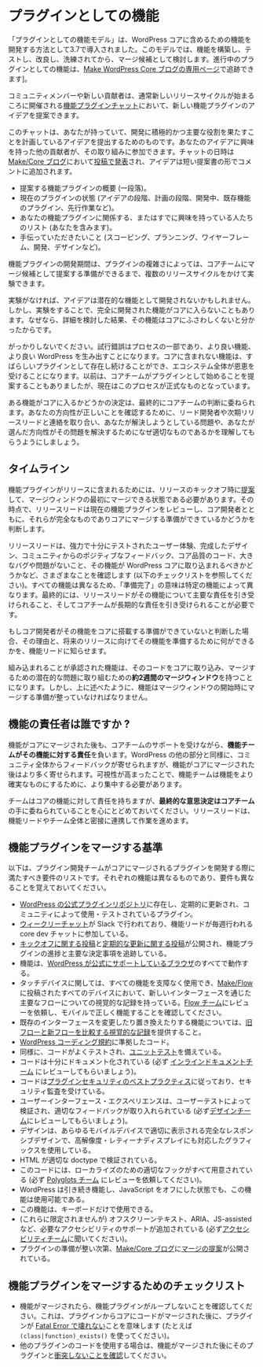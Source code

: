 <!--
# Features as Plugins
-->

# プラグインとしての機能

<!--
The Features as Plugins model was introduced in 3.7 as the way for features to be developed for inclusion in WordPress core. This model allows a feature to be built, tested, refined, and polished before it is considered as a merge candidate. Features as plugins in progress can be tracked [on a dedicated page of the Make WordPress Core blog](https://make.wordpress.org/core/features/).
-->

「プラグインとしての機能モデル」は、WordPress コアに含めるための機能を開発する方法として3.7で導入されました。このモデルでは、機能を構築し、テストし、改良し、洗練されてから、マージ候補として検討します。進行中のプラグインとしての機能は、[Make WordPress Core ブログの専用ページ](https://make.wordpress.org/core/features/)で追跡できます]。

<!--
A community member or new contributor, such as yourself, can propose an idea for a new feature plugin during the [Feature Plugin Chat](https://make.wordpress.org/core/2015/07/10/feature-plugin-chat-on-july-14/), usually held around the time a new release cycle starts.
-->

コミュニティメンバーや新しい貢献者は、通常新しいリリースサイクルが始まるころに開催される[機能プラグインチャット](https://make.wordpress.org/core/2015/07/10/feature-plugin-chat-on-july-14/)において、新しい機能プラグインのアイデアを提案できます。

<!--
The chat is for putting forward an idea you have, and plan on taking an active and primary role in developing. Other contributors who are interested in your idea can join the effort. The date and time of the chat are [announced in a post](https://make.wordpress.org/core/2015/07/10/feature-plugin-chat-on-july-14/) on the [Make/Core blog](https://make.wordpress.org/core/), and ideas are added in the comments in the form of a short proposal:
-->

このチャットは、あなたが持っていて、開発に積極的かつ主要な役割を果たすことを計画しているアイデアを提出するためのものです。あなたのアイデアに興味を持った他の貢献者が、その取り組みに参加できます。チャットの日時は [Make/Core ブログ](https://make.wordpress.org/core/)において[投稿で発表](https://make.wordpress.org/core/2015/07/10/feature-plugin-chat-on-july-14/)され、アイデアは短い提案書の形でコメントに追加されます。

<!--
*   A brief (one paragraph) overview of your feature plugin proposal.
*   Current plugin status (idea stage, planning stage, under development, existing feature plugin, prior work, etc).
*   A list of those involved or already interested in your feature plugin (including you).
*   What you would like help with (scoping, planning, wireframing, development, design, etc).
-->

*   提案する機能プラグインの概要 (一段落)。
*   現在のプラグインの状態 (アイデアの段階、計画の段階、開発中、既存機能のプラグイン、先行作業など)。
*   あなたの機能プラグインに関係する、またはすでに興味を持っている人たちのリスト (あなたを含みます)。
*   手伝っていただきたいこと (スコーピング、プランニング、ワイヤーフレーム、開発、デザインなど)。

<!--
The feature plugin development period allows for experimentation and, depending on the complexity of the plugin, may take multiple release cycles to complete before being ready to present to the Core team as a merge candidate.
-->

機能プラグインの開発期間は、プラグインの複雑さによっては、コアチームにマージ候補として提案する準備ができるまで、複数のリリースサイクルをかけて実験できます。

<!--
Without experimentation, some ideas might not otherwise be developed into potential features. But experimentation can also lead to a fully-scoped or even fully-developed feature that never makes it into core because, after hashing out the details, it’s realized the feature isn’t something that belongs in core.
-->

実験がなければ、アイデアは潜在的な機能として開発されないかもしれません。しかし、実験をすることで、完全に開発された機能がコアに入らないこともあります。なぜなら、詳細を検討した結果、その機能はコアにふさわしくないと分かったからです。

<!--
Don’t let that discourage you – trial and error is part of the process, and will result in better features, and a better WordPress. Features that don’t get included in core can continue to live on as awesome plugins, and the whole ecosystem benefits. In the past, the Core team would have suggested that a feature start as a plugin anyway; this process is now formalized.
-->

がっかりしないでください。試行錯誤はプロセスの一部であり、より良い機能、より良い WordPress を生み出すことになります。コアに含まれない機能は、すばらしいプラグインとして存在し続けることができ、エコシステム全体が恩恵を受けることになります。以前は、コアチームがプラグインとして始めることを提案することもありましたが、現在はこのプロセスが正式なものとなっています。

<!--
Ultimately, the decision on whether a feature makes it into core rests in the hands of the Core team. To ensure you’re on the right track, keep in contact with the lead developers and the upcoming release lead to ensure they understand what problem you’re trying to solve, and why the direction you chose is the appropriate one to solve that problem.
-->

ある機能がコアに入るかどうかの決定は、最終的にコアチームの判断に委ねられます。あなたの方向性が正しいことを確認するために、リード開発者や次期リリースリードと連絡を取り合い、あなたが解決しようとしている問題や、あなたが選んだ方向性がその問題を解決するためになぜ適切なものであるかを理解してもらうようにしましょう。

<!--
## Timeline
-->

## タイムライン

<!--
For feature plugins to be included in a release, they must be [proposed](https://make.wordpress.org/core/tag/proposal+feature-plugins/) during the kickoff of a release and be ready to merge at the beginning of the merge window. At that point, the release lead will review current feature plugins, and along with core developers, determine if they’re fully baked and ready for merging into core.
-->

機能プラグインがリリースに含まれるためには、リリースのキックオフ時に[提案](https://make.wordpress.org/core/tag/proposal+feature-plugins/)して、マージウィンドウの最初にマージできる状態である必要があります。その時点で、リリースリードは現在の機能プラグインをレビューし、コア開発者とともに、それらが完全なものでありコアにマージする準備ができているかどうかを判断します。

<!--
The release lead will look for a number of things (see the checklist below), including a strong and well-tested user experience, fully-baked design, positive feedback from the community, core-quality code, no major bugs or issues, and a belief that the feature belongs in WordPress core. Every feature is different, so “ready” will mean different things depending on the specific feature. Ultimately, a release lead must feel comfortable taking on primary responsibility for a feature, and the Core team must be comfortable taking on responsibility for the long term.
-->

リリースリードは、強力で十分にテストされたユーザー体験、完成したデザイン、コミュニティからのポジティブなフィードバック、コア品質のコード、大きなバグや問題がないこと、その機能が WordPress コアに取り込まれるべきかどうかなど、さまざまなことを確認します (以下のチェックリストを参照してください)。すべての機能は異なるため、「準備完了」の意味は特定の機能によって異なります。最終的には、リリースリードがその機能について主要な責任を引き受けられること、そしてコアチームが長期的な責任を引き受けられることが必要です。

<!--
If the core developers decide a feature isn’t ready for core, they’ll let the feature lead know why, and what can be done to prepare the feature for a future release.
-->

もしコア開発者がその機能をコアに搭載する準備ができていないと判断した場合、その理由と、将来のリリースに向けてその機能を準備するために何ができるかを、機能リードに知らせます。

<!--
Features that have been approved for inclusion will have a **merge window of about two weeks** to get their code into core and wrestle with any latent issues getting it merged. However, as stated above, features must be ready for merging at the start of the merge window.
-->

組み込まれることが承認された機能は、そのコードをコアに取り込み、マージするための潜在的な問題に取り組むための**約2週間のマージウィンドウ**を持つことになります。しかし、上に述べたように、機能はマージウィンドウの開始時にマージする準備が整っていなければなりません。

<!--
## Who is responsible for features?
-->

## 機能の責任者は誰ですか ?

<!--
After a feature gets merged into core, the **feature team remains responsible** for the feature, with added support from the Core team. As with any part of WordPress, feedback will come in from the entire community, more so after a feature is merged into core. The increased visibility requires the feature team to be more focused to ensure the feature ships.
-->

機能がコアにマージされた後も、コアチームのサポートを受けながら、**機能チームがその機能に対する責任**を負います。WordPress の他の部分と同様に、コミュニティ全体からフィードバックが寄せられますが、機能がコアにマージされた後はより多く寄せられます。可視性が高まったことで、機能チームは機能をより確実なものにするために、より集中する必要があります。

<!--
Keep in mind that while the team remains responsible for the feature in core, **ultimate decision-making rests in the hands of the Core team**, as with any part of core. The release lead will work closely with the feature lead and entire team.
-->

チームはコアの機能に対して責任を持ちますが、**最終的な意思決定はコアチーム**の手に委ねられていることを心にとどめておいてください。リリースリードは、機能リードやチーム全体と密接に連携して作業を進めます。

<!--
## Feature Plugin Merge Criteria
-->

## 機能プラグインをマージする基準

<!--
Below is a list of some of the requirements a feature plugin team should meet when developing a plugin to be merged into core. Keep in mind each feature is different and requirements will vary.
-->

以下は、プラグイン開発チームがコアにマージされるプラグインを開発する際に満たすべき要件のリストです。それぞれの機能は異なるものであり、要件も異なることを覚えておいてください。

<!--
*   A plugin exists in the [official WordPress plugin repository](https://wordpress.org/plugins/), is updated regularly, and is used/tested by the community.
*   [Weekly chats](https://make.wordpress.org/core/tag/feature-plugins+chats/) are taking place on Slack, and the feature lead is attending the weekly core dev chat.
*   A [kickoff post](https://make.wordpress.org/core/tag/feature-plugins+kickoff/) and [regular update posts](https://make.wordpress.org/core/tag/feature-plugins+updates/) are published publicly, tracking the progress and major decisions of the feature plugin.
*   The feature works in all of the [browsers that WordPress officially supports](http://browsehappy.com/).
*   Touch devices can use the entire feature with no hindrance, with visual records for major flows through all new interfaces on all devices posted on [Make/Flow](https://make.wordpress.org/flow/). Make sure it functions properly on mobile by asking the [Flow team](https://make.wordpress.org/flow/) to review it.
*   [Visual records comparing old flow with new flow](https://make.wordpress.org/flow/tag/visual-comparison,flow-comparison/) are provided for any feature that changes or replaces existing interfaces.
*   The code conforms to the [WordPress coding standards](https://make.wordpress.org/core/handbook/coding-standards/).
*   Similarly, the code is well-tested, and has [unit tests](https://make.wordpress.org/core/handbook/automated-testing/).
*   The code is well-documented. (Be sure to ask the [Inline Docs team](https://make.wordpress.org/docs/handbook/core/inline-docs/) to review it.)
*   The code follows the [plugin security best practices](https://developer.wordpress.org/plugins/security/), and has undergone a security audit.
*   The user interface/experience has been tested through user testing, and appropriate feedback was incorporated. (Be sure and ask the [Design team](https://make.wordpress.org/design/) to review it.)
*   The design is fully responsive, displaying properly on any mobile device, and using graphics that are ready for hi-dpi/retina displays.
*   HTML validates to the proper doctype.
*   The code has all of the proper hooks in place for localization. (Be sure to ask the [Polyglots team](https://make.wordpress.org/polyglots/) to review it.)
*   WordPress continues to function, and the feature is still usable, with JavaScript turned off.
*   The feature can be used with just a keyboard.
*   Any required accessibility support has been added, including (but not limited to) off-screen text, ARIA, and JS\-assisted. (Be sure to ask the [Accessibility team](https://make.wordpress.org/accessibility/) to review it.)
*   A [merge proposal](https://make.wordpress.org/core/tag/feature-plugins+merge+proposal/) has been published on the [Make/Core blog](https://make.wordpress.org/core/) once the plugin is ready.
-->

*   [WordPress の公式プラグインリポジトリ](https://wordpress.org/plugins/)に存在し、定期的に更新され、コミュニティによって使用・テストされているプラグイン。
*   [ウィークリーチャット](https://make.wordpress.org/core/tag/feature-plugins+chats/)が Slack で行われており、機能リードが毎週行われる core dev チャットに参加している。
*   [キックオフに関する投稿](https://make.wordpress.org/core/tag/feature-plugins+kickoff/)と[定期的な更新に関する投稿](https://make.wordpress.org/core/tag/feature-plugins+updates/)が公開され、機能プラグインの進捗と主要な決定事項を追跡している。
*   機能は、[WordPress が公式にサポートしているブラウザ](http://browsehappy.com/)のすべてで動作する。
*   タッチデバイスに関しては、すべての機能を支障なく使用でき、[Make/Flow](https://make.wordpress.org/flow/) に投稿されたすべてのデバイスにおいて、新しいインターフェースを通じた主要なフローについての視覚的な記録を持っている。[Flow チーム](https://make.wordpress.org/flow/)にレビューを依頼し、モバイルで正しく機能することを確認してください。
*   既存のインターフェースを変更したり置き換えたりする機能については、[旧フローと新フローを比較する視覚的な記録](https://make.wordpress.org/flow/tag/visual-comparison,flow-comparison/)を提供すること。
*   [WordPress コーディング規約](https://make.wordpress.org/core/handbook/coding-standards/)に準拠したコード。
*   同様に、コードがよくテストされ、[ユニットテスト](https://make.wordpress.org/core/handbook/automated-testing/)を備えている。
*   コードは十分にドキュメント化されている (必ず [インラインドキュメントチーム](https://make.wordpress.org/docs/handbook/core/inline-docs/) にレビューしてもらいましょう)。
*   コードは[プラグインセキュリティのベストプラクティス](https://developer.wordpress.org/plugins/security/)に従っており、セキュリティ監査を受けている。
*   ユーザーインターフェース・エクスペリエンスは、ユーザーテストによって検証され、適切なフィードバックが取り入れられている (必ず[デザインチーム](https://make.wordpress.org/design/)にレビューしてもらいましょう)。
*   デザインは、あらゆるモバイルデバイスで適切に表示される完全なレスポンシブデザインで、高解像度・レティーナディスプレイにも対応したグラフィックスを使用している。
*   HTML が適切な doctype で検証されている。
*   このコードには、ローカライズのための適切なフックがすべて用意されている (必ず [Polyglots チーム](https://make.wordpress.org/polyglots/) にレビューを依頼してください)。
*   WordPress は引き続き機能し、JavaScript をオフにした状態でも、この機能は使用可能である。
*   この機能は、キーボードだけで使用できる。
*   (これらに限定されませんが) オフスクリーンテキスト、ARIA、JS-assisted など、必要なアクセシビリティのサポートが追加されている (必ず[アクセシビリティチーム](https://make.wordpress.org/accessibility/)に聞いてください)。
*   プラグインの準備が整い次第、[Make/Core ブログ](https://make.wordpress.org/core/)に[マージの提案](https://make.wordpress.org/core/)が公開されている。

<!--
## Feature Plugin Merge Checklist
-->

## 機能プラグインをマージするためのチェックリスト

<!--
*   Make sure the feature plugin noops once the feature is merged. This means the plugin won’t [break with a Fatal Error](https://wordpress.slack.com/archives/core-restapi/p1445528753000394) after code is merged from the plugin to core. (Use `(class|function)_exists()` for example.)
*   If code from another plugin is used, [make sure there are no clashes](https://github.com/Automattic/jetpack/issues/3447) with that plugin once the feature merges.
-->

*   機能がマージされたら、機能プラグインがループしないことを確認してください。これは、プラグインからコアにコードがマージされた後に、プラグインが [Fatal Error で壊れない](https://wordpress.slack.com/archives/core-restapi/p1445528753000394)ことを意味します (たとえば `(class|function)_exists()` を使ってください)。
*   他のプラグインのコードを使用する場合は、機能がマージされた後にそのプラグインと[衝突しないことを確認](https://github.com/Automattic/jetpack/issues/3447)してください。
